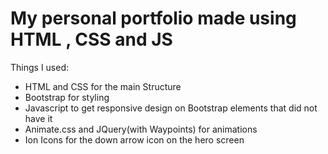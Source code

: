 ﻿# My personal portfolio made using HTML , CSS and JS
 Things I used:
 * HTML and CSS for the main Structure
 * Bootstrap for styling
 * Javascript to get responsive design on Bootstrap elements that did not have it
 * Animate.css and JQuery(with Waypoints) for animations
 * Ion Icons for the down arrow icon on the hero screen
